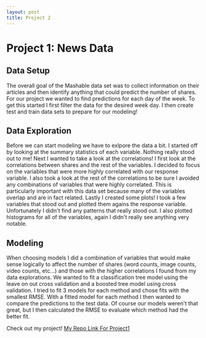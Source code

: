 ```yaml
---
layout: post
title: Project 2
---
```


# Project 1: News Data
## Data Setup
The overall goal of the Mashable data set was to collect information on their articles and then identify anything that could predict the number of shares.
For our project we wanted to find predictions for each day of the week.
To get this started I first filter the data for the desired week day. I then create test and train data sets to prepare for our modeling!

## Data Exploration
Before we can start modeling we have to exlpore the data a bit. 
I started off by looking at the summary statistics of each variable. Nothing really stood out to me!
Next I wanted to take a look at the correlations! I first look at the correlations between shares and the rest of the variables.
I decided to focus on the variables that were more highly correlated with our response variable.
I also took a look at the rest of the correlations to be sure I avoided any combinations of variables that were highly correlated. This is particularly important with this data set because many of the variables overlap and are in fact related.
Lastly I created some plots! 
I took a few variables that stood out and plotted them agains the response variable. Unfortunately I didn't find any patterns that really stood out.
I also plotted histograms for all of the variables, again I didn't really see anything very notable. 

## Modeling 
When choosing models I did a combination of variables that would make sense logically to affect the number of shares (word counts, image counts, video counts, etc...) and those with the higher correlations I found from my data explorations.
We wanted to fit a classification tree model using the leave on out cross validation and a boosted tree model using cross validation. I tried to fit 3 models for each method and chose fits with the smallest RMSE.
With a fitted model for each method I then wanted to compare the predictions to the test data. Of course our models weren't that great, but I then calculated the RMSE to evaluate which method had the better fit.

Check out my project!
[My Repo Link For Project1](https://apolanc2.github.io/Project2/)
